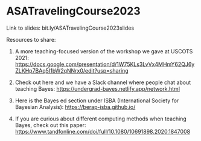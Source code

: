# ASATravelingCourse2023

Link to slides: bit.ly/ASATravelingCourse2023slides

Resources to share:

1. A more teaching-focused version of the workshop we gave at USCOTS 2021: https://docs.google.com/presentation/d/1W75KLs3LvVx4MHmY62QJ6yZLKHp7BAq5I1bW2qNNrx0/edit?usp=sharing

2. Check out here and we have a Slack channel where people chat about teaching Bayes: https://undergrad-bayes.netlify.app/network.html

3. Here is the Bayes ed section under ISBA (International Society for Bayesian Analysis): https://berap-isba.github.io/

4. If you are curious about different computing methods when teaching Bayes, check out this paper: https://www.tandfonline.com/doi/full/10.1080/10691898.2020.1847008
